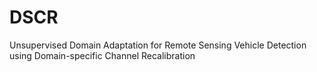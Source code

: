 # DSCR
Unsupervised Domain Adaptation for Remote Sensing Vehicle Detection using Domain-specific Channel Recalibration
